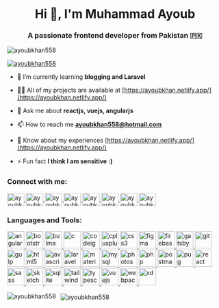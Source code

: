 <h1 align="center">Hi 👋, I'm Muhammad Ayoub</h1>
<h3 align="center">A passionate frontend developer from Pakistan 🇵🇰</h3>
<p align="left">
	<img src="https://komarev.com/ghpvc/?username=ayoubkhan558&label=Profile%20views&color=0e75b6&style=flat" alt="ayoubkhan558" />
</p>
<p align="left">
	<a href="https://twitter.com/ayoubkhan558" target="blank">
		<img src="https://img.shields.io/twitter/follow/ayoubkhan558?logo=twitter&style=for-the-badge" alt="ayoubkhan558" />
	</a>
</p>

- 🌱 I’m currently learning **blogging and Laravel**

- 👨‍💻 All of my projects are available at [https://ayoubkhan.netlify.app/](https://ayoubkhan.netlify.app/)

- 💬 Ask me about **reactjs, vuejs, angularjs**

- 📫 How to reach me **ayoubkhan558@hotmail.com**

- 📄 Know about my experiences [https://ayoubkhan.netlify.app/](https://ayoubkhan.netlify.app/)

- ⚡ Fun fact **I think I am sensitive :)**


<h3 align="left">Connect with me:</h3>
<p align="left">
	<a href="https://codepen.io/ayoubkhan558" target="blank">
		<img align="center" src="https://cdn.jsdelivr.net/npm/simple-icons@3.0.1/icons/codepen.svg" alt="ayoubkhan558" height="30" width="40" />
	</a>
	<a href="https://dev.to/ayoubkhan558" target="blank">
		<img align="center" src="https://cdn.jsdelivr.net/npm/simple-icons@3.0.1/icons/dev-dot-to.svg" alt="ayoubkhan558" height="30" width="40" />
	</a>
	<a href="https://twitter.com/ayoubkhan558" target="blank">
		<img align="center" src="https://cdn.jsdelivr.net/npm/simple-icons@3.0.1/icons/twitter.svg" alt="ayoubkhan558" height="30" width="40" />
	</a>
	<a href="https://linkedin.com/in/ayoubkhan558" target="blank">
		<img align="center" src="https://cdn.jsdelivr.net/npm/simple-icons@3.0.1/icons/linkedin.svg" alt="ayoubkhan558" height="30" width="40" />
	</a>
	<a href="https://stackoverflow.com/users/ayoubkhan558" target="blank">
		<img align="center" src="https://cdn.jsdelivr.net/npm/simple-icons@3.0.1/icons/stackoverflow.svg" alt="ayoubkhan558" height="30" width="40" />
	</a>
	<a href="https://fb.com/ayoubkhan558" target="blank">
		<img align="center" src="https://cdn.jsdelivr.net/npm/simple-icons@3.0.1/icons/facebook.svg" alt="ayoubkhan558" height="30" width="40" />
	</a>
	<a href="https://instagram.com/ayoubkhan558" target="blank">
		<img align="center" src="https://cdn.jsdelivr.net/npm/simple-icons@3.0.1/icons/instagram.svg" alt="ayoubkhan558" height="30" width="40" />
	</a>
	<a href="https://dribbble.com/ayoubkhan558" target="blank">
		<img align="center" src="https://cdn.jsdelivr.net/npm/simple-icons@3.0.1/icons/dribbble.svg" alt="ayoubkhan558" height="30" width="40" />
	</a>
</p>
<h3 align="left">Languages and Tools:</h3>
<p align="left">
	<a href="https://angular.io" target="_blank">
		<img src="https://devicons.github.io/devicon/devicon.git/icons/angularjs/angularjs-original.svg" alt="angularjs" width="40" height="40"/>
	</a>
	<a href="https://getbootstrap.com" target="_blank">
		<img src="https://devicons.github.io/devicon/devicon.git/icons/bootstrap/bootstrap-plain.svg" alt="bootstrap" width="40" height="40"/>
	</a>
	<a href="https://bulma.io/" target="_blank">
		<img src="https://raw.githubusercontent.com/gilbarbara/logos/804dc257b59e144eaca5bc6ffd16949752c6f789/logos/bulma.svg" alt="bulma" width="40" height="40"/>
	</a>
	<a href="https://www.cprogramming.com/" target="_blank">
		<img src="https://devicons.github.io/devicon/devicon.git/icons/c/c-original.svg" alt="c" width="40" height="40"/>
	</a>
	<a href="https://codeigniter.com" target="_blank">
		<img src="https://cdn.worldvectorlogo.com/logos/codeigniter.svg" alt="codeigniter" width="40" height="40"/>
	</a>
	<a href="https://www.w3schools.com/cpp/" target="_blank">
		<img src="https://devicons.github.io/devicon/devicon.git/icons/cplusplus/cplusplus-original.svg" alt="cplusplus" width="40" height="40"/>
	</a>
	<a href="https://www.w3schools.com/css/" target="_blank">
		<img src="https://devicons.github.io/devicon/devicon.git/icons/css3/css3-original-wordmark.svg" alt="css3" width="40" height="40"/>
	</a>
	<a href="https://www.figma.com/" target="_blank">
		<img src="https://www.vectorlogo.zone/logos/figma/figma-icon.svg" alt="figma" width="40" height="40"/>
	</a>
	<a href="https://firebase.google.com/" target="_blank">
		<img src="https://www.vectorlogo.zone/logos/firebase/firebase-icon.svg" alt="firebase" width="40" height="40"/>
	</a>
	<a href="https://www.gatsbyjs.com/" target="_blank">
		<img src="https://www.vectorlogo.zone/logos/gatsbyjs/gatsbyjs-icon.svg" alt="gatsby" width="40" height="40"/>
	</a>
	<a href="https://git-scm.com/" target="_blank">
		<img src="https://www.vectorlogo.zone/logos/git-scm/git-scm-icon.svg" alt="git" width="40" height="40"/>
	</a>
	<a href="https://gulpjs.com" target="_blank">
		<img src="https://devicons.github.io/devicon/devicon.git/icons/gulp/gulp-plain.svg" alt="gulp" width="40" height="40"/>
	</a>
	<a href="https://www.w3.org/html/" target="_blank">
		<img src="https://devicons.github.io/devicon/devicon.git/icons/html5/html5-original-wordmark.svg" alt="html5" width="40" height="40"/>
	</a>
	<a href="https://developer.mozilla.org/en-US/docs/Web/JavaScript" target="_blank">
		<img src="https://devicons.github.io/devicon/devicon.git/icons/javascript/javascript-original.svg" alt="javascript" width="40" height="40"/>
	</a>
	<a href="https://laravel.com/" target="_blank">
		<img src="https://devicons.github.io/devicon/devicon.git/icons/laravel/laravel-plain-wordmark.svg" alt="laravel" width="40" height="40"/>
	</a>
	<a href="https://materializecss.com/" target="_blank">
		<img src="https://raw.githubusercontent.com/prplx/svg-logos/5585531d45d294869c4eaab4d7cf2e9c167710a9/svg/materialize.svg" alt="materialize" width="40" height="40"/>
	</a>
	<a href="https://www.mysql.com/" target="_blank">
		<img src="https://devicons.github.io/devicon/devicon.git/icons/mysql/mysql-original-wordmark.svg" alt="mysql" width="40" height="40"/>
	</a>
	<a href="https://www.photoshop.com/en" target="_blank">
		<img src="https://devicons.github.io/devicon/devicon.git/icons/photoshop/photoshop-plain.svg" alt="photoshop" width="40" height="40"/>
	</a>
	<a href="https://www.php.net" target="_blank">
		<img src="https://devicons.github.io/devicon/devicon.git/icons/php/php-original.svg" alt="php" width="40" height="40"/>
	</a>
	<a href="https://postman.com" target="_blank">
		<img src="https://www.vectorlogo.zone/logos/getpostman/getpostman-icon.svg" alt="postman" width="40" height="40"/>
	</a>
	<a href="https://pugjs.org" target="_blank">
		<img src="https://cdn.worldvectorlogo.com/logos/pug.svg" alt="pug" width="40" height="40"/>
	</a>
	<a href="https://reactjs.org/" target="_blank">
		<img src="https://devicons.github.io/devicon/devicon.git/icons/react/react-original-wordmark.svg" alt="react" width="40" height="40"/>
	</a>
	<a href="https://sass-lang.com" target="_blank">
		<img src="https://devicons.github.io/devicon/devicon.git/icons/sass/sass-original.svg" alt="sass" width="40" height="40"/>
	</a>
	<a href="https://www.sketch.com/" target="_blank">
		<img src="https://www.vectorlogo.zone/logos/sketchapp/sketchapp-icon.svg" alt="sketch" width="40" height="40"/>
	</a>
	<a href="https://www.sqlite.org/" target="_blank">
		<img src="https://www.vectorlogo.zone/logos/sqlite/sqlite-icon.svg" alt="sqlite" width="40" height="40"/>
	</a>
	<a href="https://tailwindcss.com/" target="_blank">
		<img src="https://www.vectorlogo.zone/logos/tailwindcss/tailwindcss-icon.svg" alt="tailwind" width="40" height="40"/>
	</a>
	<a href="https://www.typescriptlang.org/" target="_blank">
		<img src="https://devicons.github.io/devicon/devicon.git/icons/typescript/typescript-original.svg" alt="typescript" width="40" height="40"/>
	</a>
	<a href="https://vuejs.org/" target="_blank">
		<img src="https://devicons.github.io/devicon/devicon.git/icons/vuejs/vuejs-original-wordmark.svg" alt="vuejs" width="40" height="40"/>
	</a>
	<a href="https://webpack.js.org" target="_blank">
		<img src="https://devicons.github.io/devicon/devicon.git/icons/webpack/webpack-original.svg" alt="webpack" width="40" height="40"/>
	</a>
	<a href="https://www.adobe.com/products/xd.html" target="_blank">
		<img src="https://cdn.worldvectorlogo.com/logos/adobe-xd.svg" alt="xd" width="40" height="40"/>
	</a>
</p>
<p>
	<img align="left" src="https://github-readme-stats.vercel.app/api/top-langs?username=ayoubkhan558&show_icons=true&theme=highcontrast&locale=en&layout=compact" alt="ayoubkhan558" />
</p>
<p>&nbsp;
	<img align="center" src="https://github-readme-stats.vercel.app/api?username=ayoubkhan558&show_icons=true&locale=en" alt="ayoubkhan558" />
</p>

